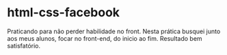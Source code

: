 # html-css-facebook
Praticando para não perder habilidade no front.
Nesta prática busquei junto aos meus alunos, focar no front-end, do inicio ao fim.
Resultado bem satisfatório.
